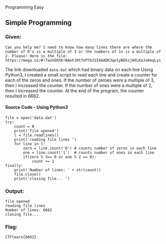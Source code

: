 Programming Easy

## Simple Programming
### Given:
```
Can you help me? I need to know how many lines there are where the number of 0's is a multiple of 3 or the numbers of 1s is a multiple of 2. Please! Here is the file: https://mega.nz/#!7aoVEKhK!BAohJ0tfnP7bISIkbADK3qe1yNEkzjHXLKoJoKmqLys
```
The link downloaded ``` data.dat ``` which had binary data on each line
Using Python3, I created a small script to read each line and create a counter for each of the zeros and ones. If the number of zeroes were a multiple of 3, then I increased the counter. If the number of ones were a multiple of 2, then I increased the counter. At the end of the program, the counter resulted in 6662.

#### Source Code - Using Python3
``` 
file = open('data.dat')
try:
	count = 0
    print('file opened')
    l = file.readlines()
    print('reading file lines ')
    for line in l:
        zero = line.count('0') # counts number of zeros in each line
        one = line.count('1')  # counts number of ones in each line
        if(zero % 3== 0 or one % 2 == 0):
            count += 1
finally:
    print('Number of lines: ' + str(count))
    file.close()
    print('closing file... ')
```
### Output: 
```
file opened
reading file lines
Number of lines: 6662
closing file...
```
### Flag:
``` 
CTFlearn{6662}
```